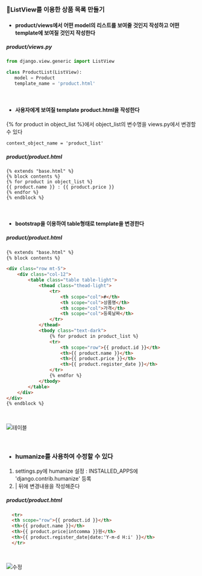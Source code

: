 ### 📌ListView를 이용한 상품 목록 만들기



- #### product/views에서 어떤 model의 리스트를 보여줄 것인지 작성하고 어떤 template에 보여질 것인지 작성한다   
 
 ##### product/views.py   
 
 ```python
from django.view.generic import ListView

class ProductList(ListView):
    model = Product
    template_name = 'product.html'
 ```
 
 <br>
 
- #### 사용자에게 보여질 template product.html을 작성한다     
{% for product in object_list %}에서 object_list의 변수명을 views.py에서 변경할 수 있다   

```
context_object_name = 'product_list'
```

 
 ##### product/product.html
 
 ```
{% extends "base.html" %}
{% block contents %}
{% for product in object_list %}
{{ product.name }} : {{ product.price }}
{% endfor %}
{% endblock %}

```
<br> 

- #### bootstrap을 이용하여 table형태로 template을 변경한다   

 
 ##### product/product.html
 
```html
{% extends "base.html" %}
{% block contents %}

<div class="row mt-5">
    <div class="col-12">
        <table class="table table-light">
            <thead class="thead-light">
                <tr>
                    <th scope="col">#</th>
                    <th scope="col">상품명</th>
                    <th scope="col">가격</th>
                    <th scope="col">등록날짜</th>
                </tr>
            </thead>
            <tbody class="text-dark">
                {% for product in product_list %}
                <tr>
                    <th scope="row">{{ product.id }}</th>
                    <th>{{ product.name }}</th>
                    <th>{{ product.price }}</th>
                    <th>{{ product.register_date }}</th>
                </tr>
                {% endfor %}
            </tbody>
        </table>
    </div>
</div>
{% endblock %}

```
<br>

![테이블](https://user-images.githubusercontent.com/64240637/104552393-1862e580-567c-11eb-8cd3-872072a6d6ea.PNG)

<br>

- ### humanize를 사용하여 수정할 수 있다   
1. settings.py에 humanize 설정 : INSTALLED_APPS에 'django.contrib.humanize' 등록   
2. | 뒤에 변경내용을 작성해준다    

##### product/product.html
```html
  <tr>
  <th scope="row">{{ product.id }}</th>
  <th>{{ product.name }}</th>
  <th>{{ product.price|intcomma }}원</th>
  <th>{{ product.register_date|date:'Y-m-d H:i' }}</th>
  </tr>
```
<br>

![수정](https://user-images.githubusercontent.com/64240637/104552891-fc137880-567c-11eb-9f61-35d63d4cecd9.PNG)
